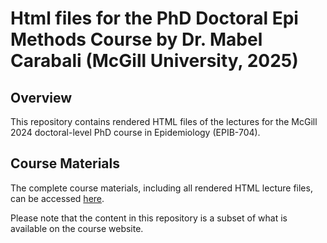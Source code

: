 # Html files for the PhD Doctoral Epi Methods Course by Dr. Mabel Carabali (McGill University, 2025)

## Overview

This repository contains rendered HTML files of the lectures for the McGill 2024 doctoral-level PhD course in Epidemiology (EPIB-704).

## Course Materials

The complete course materials, including all rendered HTML lecture files, can be accessed [here](https://mcarabali1.github.io/EPIB-704/).

Please note that the content in this repository is a subset of what is available on the course website.

